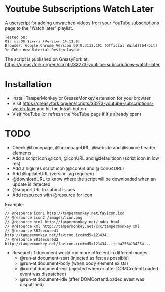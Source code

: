 # Youtube Subscriptions Watch Later
A userscript for adding unwatched videos from your YouTube subscriptions page to the "Watch later" playlist.

    Tested on:
    OS: macOS Sierra (Version 10.12.6)
    Browser: Google Chrome Version 60.0.3112.101 (Official Build)(64-bit)
    YouTube new Material Design layout

The script is published on GreasyFork at: https://greasyfork.org/en/scripts/33273-youtube-subscriptions-watch-later

# Installation

- Install TamperMonkey or GreaseMonkey extension for your browser
- Visit https://greasyfork.org/en/scripts/33273-youtube-subscriptions-watch-later and hit the Install button
- Visit YouTube (or refresh the YouTube page if it's already open)

# TODO
- Check @homepage, @homepageURL, @website and @source header elements
- Add a script icon @icon, @iconURL and @defaulticon (script icon in low res)
- Add a high res script icon (@icon64 and @icon64URL)
- Add @updateURL (version tag required)
- @downloadURL to know where the script will be downloaded when an update is detected
- @supportURL to submit issues
- Add resources with @resource for icon

Example:
```
// @resource icon1 http://tampermonkey.net/favicon.ico
// @resource icon2 /images/icon.png
// @resource html http://tampermonkey.net/index.html
// @resource xml http://tampermonkey.net/crx/tampermonkey.xml
// @resource SRIsecured1 http://tampermonkey.net/favicon.ico#md5=123434...
// @resource SRIsecured2 http://tampermonkey.net/favicon.ico#md5=123434...;sha256=234234...
```

- Research if document would run more effecient in different modes
  - @run-at document-start (injected as fast as possible)
  - @run-at document-body (when body element exists)
  - @run-at document-end (injected when or after DOMContentLoaded event was dispatched)
  - @run-at document-idle (after DOMContentLoaded event was dispatched)
